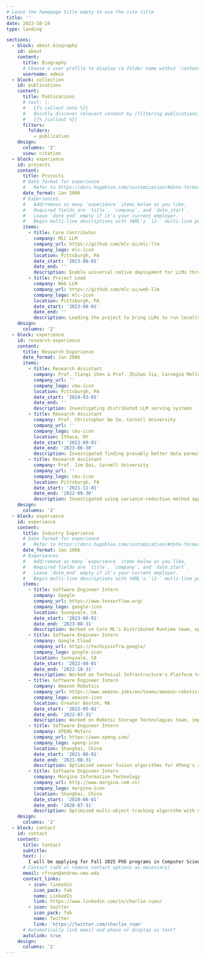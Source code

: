 ```yaml
---
# Leave the homepage title empty to use the site title
title: ''
date: 2022-10-24
type: landing

sections:
  - block: about.biography
    id: about
    content:
      title: Biography
      # Choose a user profile to display (a folder name within `content/authors/`)
      username: admin
  - block: collection
    id: publications
    content:
      title: Publications
      # text: |-
      #   {{% callout note %}}
      #   Quickly discover relevant content by [filtering publications](./publication/).
      #   {{% /callout %}}
      filters:
        folders:
          - publication
    design:
      columns: '2'
      view: citation
  - block: experience
    id: projects
    content:
      title: Projects
      # Date format for experience
      #   Refer to https://docs.hugoblox.com/customization/#date-format
      date_format: Jan 2006
      # Experiences.
      #   Add/remove as many `experience` items below as you like.
      #   Required fields are `title`, `company`, and `date_start`.
      #   Leave `date_end` empty if it's your current employer.
      #   Begin multi-line descriptions with YAML's `|2-` multi-line prefix.
      items:
        - title: Core Contributor
          company: MLC LLM
          company_url: https://github.com/mlc-ai/mlc-llm
          company_logo: mlc-icon
          location: Pittsburgh, PA
          date_start: '2023-06-01'
          date_end: ''
          description: Enable universal native deployment for LLMs through machine learning compilation techniques
        - title: Project Lead
          company: Web LLM
          company_url: https://github.com/mlc-ai/web-llm
          company_logo: mlc-icon
          location: Pittsburgh, PA
          date_start: '2023-06-01'
          date_end: ''
          description: Leading the project to bring LLMs to run locally in client-side browser with WebGPU acceleration
    design:
      columns: '2'
  - block: experience
    id: research-experience
    content:
      title: Research Experience
      date_format: Jan 2006
      items:
        - title: Research Assistant
          company: Prof. Tianqi Chen & Prof. Zhihao Jia, Carnegie Mellon University
          company_url: ''
          company_logo: cmu-icon
          location: Pittsburgh, PA
          date_start: '2024-03-01'
          date_end: ''
          description: Investigating distributed LLM serving systems
        - title: Research Assistant
          company: Prof. Christopher De Sa, Cornell University
          company_url: ''
          company_logo: cmu-icon
          location: Ithaca, NY
          date_start: '2022-09-01'
          date_end: '2023-06-30'
          description: Investigated finding provably better data permutations in distributed learning. [CD-GraB](https://openreview.net/pdf?id=ISRyILhAyS) was accepted by NeurIPS'23
        - title: Research Assistant
          company: Prof. Jim Dai, Cornell University
          company_url: ''
          company_logo: cmu-icon
          location: Pittsburgh, PA
          date_start: '2021-11-01'
          date_end: '2022-09-30'
          description: Investigated using variance-reduction method approximating martingale-process in reinforcement learning with large state space
    design:
      columns: '2'
  - block: experience
    id: experience
    content:
      title: Industry Experience
      # Date format for experience
      #   Refer to https://docs.hugoblox.com/customization/#date-format
      date_format: Jan 2006
      # Experiences.
      #   Add/remove as many `experience` items below as you like.
      #   Required fields are `title`, `company`, and `date_start`.
      #   Leave `date_end` empty if it's your current employer.
      #   Begin multi-line descriptions with YAML's `|2-` multi-line prefix.
      items:
        - title: Software Engineer Intern
          company: Google
          company_url: https://www.tensorflow.org/
          company_logo: google-icon
          location: Sunnyvale, CA
          date_start: '2023-06-01'
          date_end: '2023-08-31'
          description: Worked on Core ML’s Distributed Runtime team, optimizing Tensorflow's checkpoint to reduce wasted TPU cycles
        - title: Software Engineer Intern
          company: Google Cloud
          company_url: https://techsysinfra.google/
          company_logo: google-icon
          location: Sunnyvale, CA
          date_start: '2022-08-01'
          date_end: '2022-10-31'
          description: Worked on Technical Infrastructure's Platform team, deploying accelerators in Google data centers using OpenBMC, implementing Linux daemon and firmware update APIs
        - title: Software Engineer Intern
          company: Amazon Robotics
          company_url: https://www.amazon.jobs/en/teams/amazon-robotics
          company_logo: amazon-icon
          location: Greater Boston, MA
          date_start: '2022-05-01'
          date_end: '2022-07-31'
          description: Worked on Robotic Storage Technologies team, improving worker's interaction with autonomous warehouse robots
        - title: Software Engineer Intern
          company: XPENG Motors
          company_url: https://www.xpeng.com/
          company_logo: xpeng-icon
          location: Shanghai, China
          date_start: '2021-06-01'
          date_end: '2021-08-31'
          description: Optimized sensor fusion algorithms for XPeng's self-driving cars
        - title: Software Engineer Intern
          company: Morgina Information Technology
          company_url: http://www.morgina.com.cn/
          company_logo: morgina-icon
          location: Shanghai, China
          date_start: '2020-06-01'
          date_end: '2020-07-31'
          description: Optimized multi-object tracking algorithm with millimeter-wave radar
    design:
      columns: '2'
  - block: contact
    id: contact
    content:
      title: Contact
      subtitle:
      text: |-
        I will be applying for Fall 2025 PhD programs in Computer Science. Please feel free to contact me!
      # Contact (add or remove contact options as necessary)
      email: cfruan@andrew.cmu.edu
      contact_links:
        - icon: linkedin
          icon_pack: fab
          name: LinkedIn
          link: https://www.linkedin.com/in/charlie-ruan/
        - icon: twitter
          icon_pack: fab
          name: Twitter
          link: 'https://twitter.com/charlie_ruan'
      # Automatically link email and phone or display as text?
      autolink: true
    design:
      columns: '2'
---
```

